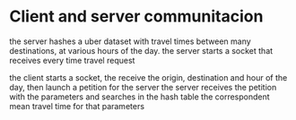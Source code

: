 # Client and server communitacion
the server hashes a uber dataset with travel times between many destinations, at various hours of the day.
the server starts a socket that receives every time travel request

the client starts a socket, the receive the origin, destination and hour of the day, then launch a petition for the server
the server receives the petition with the parameters and searches in the hash table the correspondent mean travel time for that parameters
